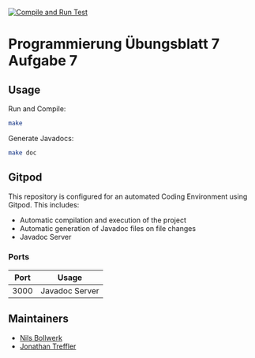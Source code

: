 [![Compile and Run Test](https://github.com/Programmierung-Nils-Jonathan/Programmierung_Uebungsblatt_7_Aufgabe_7/actions/workflows/compile-run-test.yml/badge.svg?branch=main)](https://github.com/Programmierung-Nils-Jonathan/Programmierung_Uebungsblatt_7_Aufgabe_7/actions/workflows/compile-run-test.yml)

# Programmierung Übungsblatt 7 Aufgabe 7


## Usage
Run and Compile:
```bash
make
```

Generate Javadocs:
```bash
make doc
```

## Gitpod

This repository is configured for an automated Coding Environment using Gitpod.
This includes:
- Automatic compilation and execution of the project
- Automatic generation of Javadoc files on file changes
- Javadoc Server

### Ports

| Port | Usage |
| ---- | ----- |
| 3000 | Javadoc Server |

## Maintainers

- [Nils Bollwerk](https://github.com/Nils4112)
- [Jonathan Treffler](https://github.com/JonathanTreffler)
